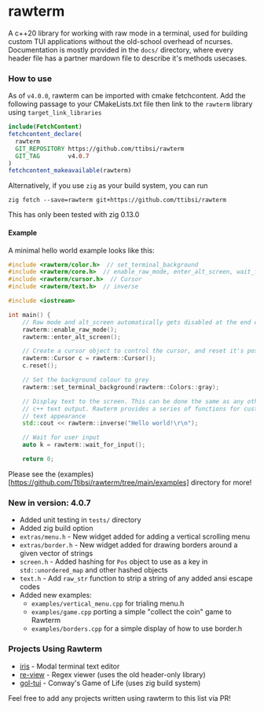 # rawterm
A c++20 library for working with raw mode in a terminal, used for building
custom TUI applications without the old-school overhead of ncurses. 
Documentation is mostly provided in the `docs/` directory, where every header
file has a partner mardown file to describe it's methods usecases.

### How to use
As of `v4.0.0`, rawterm can be imported with cmake fetchcontent. Add the
following passage to your CMakeLists.txt file then link to the `rawterm`
library using `target_link_libraries`

```cmake
include(FetchContent)
fetchcontent_declare(
  rawterm
  GIT_REPOSITORY https://github.com/ttibsi/rawterm
  GIT_TAG        v4.0.7
)
fetchcontent_makeavailable(rawterm)
```

Alternatively, if you use `zig` as your build system, you can run

```console
zig fetch --save=rawterm git+https://github.com/ttibsi/rawterm
```

This has only been tested with zig 0.13.0

#### Example
A minimal hello world example looks like this:

```cpp
#include <rawterm/color.h>  // set_terminal_background
#include <rawterm/core.h>  // enable_raw_mode, enter_alt_screen, wait_for_input
#include <rawterm/cursor.h>  // Cursor
#include <rawterm/text.h>  // inverse

#include <iostream>

int main() {
    // Raw mode and alt_screen automatically gets disabled at the end of the program
    rawterm::enable_raw_mode();
    rawterm::enter_alt_screen();

    // Create a cursor object to control the cursor, and reset it's position
    rawterm::Cursor c = rawterm::Cursor();
    c.reset();

    // Set the background colour to grey
    rawterm::set_terminal_background(rawterm::Colors::gray);

    // Display text to the screen. This can be done the same as any other
    // c++ text output. Rawterm provides a series of functions for customising
    // text appearance
    std::cout << rawterm::inverse("Hello world!\r\n");

    // Wait for user input
    auto k = rawterm::wait_for_input();

    return 0;
```

Please see the (examples)[https://github.com/Ttibsi/rawterm/tree/main/examples]
directory for more!

### New in version: 4.0.7
* Added unit testing in `tests/` directory
* Added zig build option
* `extras/menu.h` - New widget added for adding a vertical scrolling menu
* `extras/border.h` - New widget added for drawing borders around a given
vector of strings
* `screen.h` - Added hashing for `Pos` object to use as a key in
`std::unordered_map` and other hashed objects
* `text.h` - Add `raw_str` function to strip a string of any added ansi escape
codes
* Added new examples:
    * `examples/vertical_menu.cpp` for trialing menu.h
    * `examples/game.cpp` porting a simple "collect the coin" game to Rawterm
    * `examples/borders.cpp` for a simple display of how to use border.h

### Projects Using Rawterm
* [iris](https://github.com/ttibsi/iris) - Modal terminal text editor
* [re-view](https://github.com/ttibsi/re-view) - Regex viewer (uses the old header-only library)
* [gol-tui](https://github.com/ttibsi/gol-tui) - Conway's Game of Life (uses zig build system)

Feel free to add any projects written using rawterm to this list via PR!
